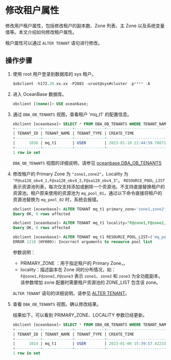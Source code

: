 # 修改租户属性

修改用户租户属性，包括修改租户的副本数、Zone 列表、主 Zone 以及系统变量值等。本文介绍如何修改租户属性。

租户属性可以通过 `ALTER TENANT` 语句进行修改。

## 操作步骤

1. 使用 root 用户登录到数据库的 sys 租户。

    ```sql
    $obclient -h172.30.xx.xx -P2883 -uroot@sys#cluster -p**** -A
    ```

2. 进入 OceanBase 数据库。

    ```sql
    obclient [(none)]> USE oceanbase;
    ```

3. 通过 `DBA_OB_TENANTS` 视图，查看租户 'mq_t1' 的配置信息。

    ```sql
    obclient [oceanbase]> SELECT * FROM DBA_OB_TENANTS WHERE TENANT_NAME = 'mq_t1';
    +-----------+-------------+-------------+----------------------------+----------------------------+--------------+------------------------------+-------------------+--------------------+--------+---------------+--------+
    | TENANT_ID | TENANT_NAME | TENANT_TYPE | CREATE_TIME                | MODIFY_TIME                | PRIMARY_ZONE | LOCALITY                     | PREVIOUS_LOCALITY | COMPATIBILITY_MODE | STATUS | IN_RECYCLEBIN | LOCKED |
    +-----------+-------------+-------------+----------------------------+----------------------------+--------------+------------------------------+-------------------+--------------------+--------+---------------+--------+
    |      1036 | mq_t1       | USER        | 2023-01-10 22:44:59.788717 | 2023-01-10 22:45:19.578586 | zone1;zone2  | FULL{1}@zone1, FULL{1}@zone2 | NULL              | MYSQL              | NORMAL | NO            | NO     |
    +-----------+-------------+-------------+----------------------------+----------------------------+--------------+------------------------------+-------------------+--------------------+--------+---------------+--------+
    1 row in set
    ```

    `DBA_OB_TENANTS` 视图的详细说明，请参见 [oceanbase.DBA_OB_TENANTS](../../../7.reference/5.system-reference/4.system-view-of-mysql-mode/2.dictionary-view-of-mysql-mode/58.oceanbase-dba_ob_tenants-of-mysql-mode.md) 

4. 修改租户的 Primary Zone 为 `"zone1,zone2"`，Locality 为 `"F@sa128_obv4_1,F@sa128_obv4_2,F@sa128_obv4_3"`。
   `RESOURCE_POOL_LIST` 表示资源池列表，每次仅支持添加或删除一个资源池。不支持直接替换租户的资源池。租户原来使用的资源池为 `mq_pool_01`，通过以下命令直接将租户的资源池替换为 `mq_pool_02` 时，系统会报错。

    ```sql
    obclient [oceanbase]> ALTER TENANT mq_t1 primary_zone='zone1,zone2';
    Query OK, 0 rows affected

    obclient [oceanbase]> ALTER TENANT mq_t1 locality="F@zone1,F@zone2,F@zone3";
    Query OK, 0 rows affected

    obclient [oceanbase]> ALTER TENANT mq_t1 RESOURCE_POOL_LIST=('mq_pool_02');
    ERROR 1210 (HY000): Incorrect arguments to resource pool list
    ```

    参数说明：

    * PRIMARY_ZONE ：用于指定租户的 Primary Zone，。
    * locality：描述副本在 Zone 间的分布情况，如：`F@zone1,F@zone2,F@zone3` 表示 `zone1`、`zone2` 和 `zone3` 为全功能副本。该参数增加 zone 配置时需要租户资源池的 ZONE_LIST 包含该 zone。

    `ALTER TENANT` 语句的详细说明，请参见 [ALTER TENANT](../../../7.reference/4.development-guide-refactoring/1.sql-syntax/1.system-tenants/5.alter-tenant.md)。

5. 查看 `DBA_OB_TENANTS` 视图，确认修改结果。

    结果如下，可以看到 PRIMARY_ZONE、LOCALITY 参数已经更新。

    ```sql
    obclient [oceanbase]> SELECT * FROM DBA_OB_TENANTS WHERE TENANT_NAME = 'mq_t1';
    +-----------+-------------+-------------+----------------------------+----------------------------+--------------+---------------------------------------------+------------------------------+--------------------+--------+---------------+--------+
    | TENANT_ID | TENANT_NAME | TENANT_TYPE | CREATE_TIME                | MODIFY_TIME                | PRIMARY_ZONE | LOCALITY                                    | PREVIOUS_LOCALITY            | COMPATIBILITY_MODE | STATUS | IN_RECYCLEBIN | LOCKED |
    +-----------+-------------+-------------+----------------------------+----------------------------+--------------+---------------------------------------------+------------------------------+--------------------+--------+---------------+--------+
    |      1014 | mq_t1       | USER        | 2023-01-06 15:39:57.422331 | 2023-01-10 20:02:47.387161 | zone1,zone2  | FULL{1}@zone1, FULL{1}@zone2, FULL{1}@zone3 | FULL{1}@zone1, FULL{1}@zone2 | MYSQL              | NORMAL | NO            | NO     |
    +-----------+-------------+-------------+----------------------------+----------------------------+--------------+---------------------------------------------+------------------------------+--------------------+--------+---------------+--------+
    1 row in set
    ```
